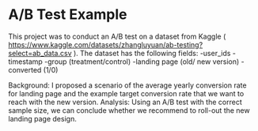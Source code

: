 # A/B Test Example

This project was to conduct an A/B test on a dataset from Kaggle ( https://www.kaggle.com/datasets/zhangluyuan/ab-testing?select=ab_data.csv ). 
The dataset has the following fields:
-user_ids
-timestamp
-group (treatment/control)
-landing page (old/ new version)
-converted (1/0)

Background: I proposed a scenario of the average yearly conversion rate for landing page and the example target conversion rate that we want to reach with the new version.
Analysis: Using an A/B test with the correct sample size, we can conclude whether we recommend to roll-out the new landing page design.



